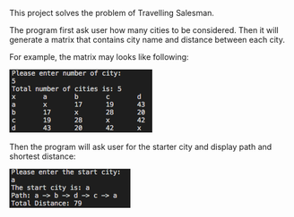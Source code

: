 This project solves the problem of Travelling Salesman.

The program first ask user how many cities to be considered. Then it will generate a matrix that contains city name and distance between each city.

For example, the matrix may looks like following:

![alt text](https://github.com/junzhec/cplusplus/blob/master/TSP/genMat.png?raw=true)

Then the program will ask user for the starter city and display path and shortest distance:

![alt text](https://github.com/junzhec/cplusplus/blob/master/TSP/result.png?raw=true)
